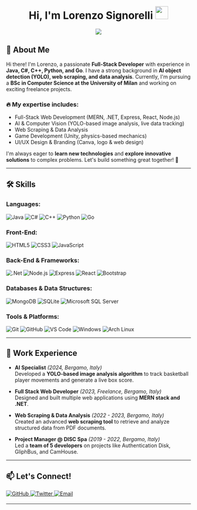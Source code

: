 <h1 align="center"><b>Hi, I'm Lorenzo Signorelli</b> <img src="https://media.giphy.com/media/hvRJCLFzcasrR4ia7z/giphy.gif" width="35"></h1>

<p align="center">
  <img src="https://readme-typing-svg.herokuapp.com/?font=Time+New+Roman&color=cyan&size=25&center=true&vCenter=true&width=600&height=100&lines=Full-stack+Web+Developer;AI+Enthusiast;Computer+Science+Student;Problem+Solver;Always+Learning+New+Technologies">
</p>

## 🚀 About Me

Hi there! I'm Lorenzo, a passionate **Full-Stack Developer** with experience in **Java, C#, C++, Python, and Go**. I have a strong background in **AI object detection (YOLO), web scraping, and data analysis**. Currently, I'm pursuing a **BSc in Computer Science at the University of Milan** and working on exciting freelance projects.

### 🔥 My expertise includes:
- Full-Stack Web Development (MERN, .NET, Express, React, Node.js)
- AI & Computer Vision (YOLO-based image analysis, live data tracking)
- Web Scraping & Data Analysis
- Game Development (Unity, physics-based mechanics)
- UI/UX Design & Branding (Canva, logo & web design)

I'm always eager to **learn new technologies** and **explore innovative solutions** to complex problems. Let's build something great together! 🚀

---

## 🛠️ Skills

### **Languages:**
![Java](https://img.shields.io/badge/Java%20-%23ED8B00.svg?style=for-the-badge&logo=openjdk&logoColor=white)
![C#](https://img.shields.io/badge/C%23%20-682876.svg?style=for-the-badge&logo=C%20Sharp&logoColor=white)
![C++](https://img.shields.io/badge/C++%20-00599C.svg?style=for-the-badge&logo=c%2B%2B&logoColor=white)
![Python](https://img.shields.io/badge/Python%20-%2314354C.svg?style=for-the-badge&logo=python&logoColor=white)
![Go](https://img.shields.io/badge/Go%20-%2300ADD8.svg?style=for-the-badge&logo=go&logoColor=white)

### **Front-End:**
![HTML5](https://img.shields.io/badge/HTML5%20-%23E34F26.svg?style=for-the-badge&logo=html5&logoColor=white)
![CSS3](https://img.shields.io/badge/CSS%20-%231572B6.svg?style=for-the-badge&logo=css3&logoColor=white)
![JavaScript](https://img.shields.io/badge/JavaScript%20-%23F7DF1E.svg?style=for-the-badge&logo=javascript&logoColor=black)

### **Back-End & Frameworks:**
![.Net](https://img.shields.io/badge/.Net-682876.svg?style=for-the-badge&logo=.NET&logoColor=white)
![Node.js](https://img.shields.io/badge/Node.js%20-339933.svg?style=for-the-badge&logo=Node.js&logoColor=white)
![Express](https://img.shields.io/badge/Express-000000.svg?style=for-the-badge&logo=Express&logoColor=white)
![React](https://img.shields.io/badge/React-007fff.svg?style=for-the-badge&logo=React&logoColor=white)
![Bootstrap](https://img.shields.io/badge/Bootstrap-7952B3.svg?style=for-the-badge&logo=Bootstrap&logoColor=white)

### **Databases & Data Structures:**
![MongoDB](https://img.shields.io/badge/MongoDB-47A248?style=for-the-badge&logo=MongoDB&logoColor=white)
![SQLite](https://img.shields.io/badge/SQLite-003B57.svg?style=for-the-badge&logo=SQLite&logoColor=white)
![Microsoft SQL Server](https://img.shields.io/badge/Microsoft%20SQL%20Server-CC2927.svg?style=for-the-badge&logo=Microsoft%20SQL%20Server&logoColor=white)

### **Tools & Platforms:**
![Git](https://img.shields.io/badge/git-%23F05033.svg?style=for-the-badge&logo=git&logoColor=white)
![GitHub](https://img.shields.io/badge/github-%23121011.svg?style=for-the-badge&logo=github&logoColor=white)
![VS Code](https://img.shields.io/badge/Visual%20Studio%20Code-0078d7.svg?style=for-the-badge&logo=visual-studio-code&logoColor=white)
![Windows](https://img.shields.io/badge/Windows-0078D6?style=for-the-badge&logo=Windows&logoColor=black)
![Arch Linux](https://img.shields.io/badge/Arch%20Linux-1793D1?style=for-the-badge&logo=Arch%20Linux&logoColor=black)

---

## 📜 Work Experience

- **AI Specialist** *(2024, Bergamo, Italy)*  
  Developed a **YOLO-based image analysis algorithm** to track basketball player movements and generate a live box score.

- **Full Stack Web Developer** *(2023, Freelance, Bergamo, Italy)*  
  Designed and built multiple web applications using **MERN stack and .NET**.

- **Web Scraping & Data Analysis** *(2022 - 2023, Bergamo, Italy)*  
  Created an advanced **web scraping tool** to retrieve and analyze structured data from PDF documents.

- **Project Manager @ DISC Spa** *(2019 - 2022, Bergamo, Italy)*  
  Led a **team of 5 developers** on projects like Authentication Disk, GliphBus, and CamHouse.

---

## 📫 Let's Connect!

<a href="https://github.com/SignorelliLorenzo" target="_blank">
  <img src="https://img.shields.io/badge/GitHub-%23121011.svg?style=for-the-badge&logo=github&logoColor=white" alt=GitHub style="margin-bottom: 5px;"/>
</a>
<a href="https://twitter.com/LorenzoSignore3" target="_blank">
  <img src="https://img.shields.io/badge/Twitter-%2300acee.svg?color=1DA1F2&style=for-the-badge&logo=twitter&logoColor=white" alt=Twitter style="margin-bottom: 5px;"/>
</a>
<a href="mailto:signorelli.lorenzo.business@gmail.com" target="_blank">
  <img src="https://img.shields.io/badge/Gmail-%23EA4335.svg?style=for-the-badge&logo=gmail&logoColor=white" alt=Email style="margin-bottom: 5px;"/>
</a>

---
